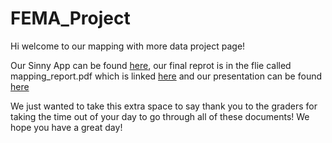 # FEMA_Project
 
Hi welcome to our mapping with more data project page!

Our Sinny App can be found [here](https://zhuangbc.shinyapps.io/FEMA_Project/), our final reprot is in the flie called mapping_report.pdf which is linked [here](https://github.com/zixuan0738/FEMA_Project/blob/master/Mapping_report.pdf) 
and our presentation can be found [here](http://rpubs.com/zixuan0738/MapPresentation)

We just wanted to take this extra space to say thank you to the graders for taking the time out of your day to go through all of these documents! We hope you have a great day!
